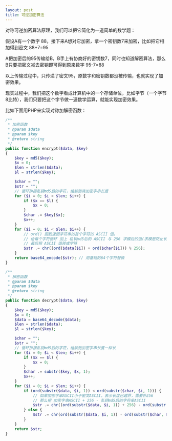 ```yaml
---
layout: post
title: 可逆加密算法
---
```


对称可逆加密算法原理，我们可以把它简化为一道简单的数学题：

假设A有一个数字 88，接下来A想对它加密，拿一个密钥数7来加密，比如把它相加得到密文 88+7=95

A把加密后的95传输给B，B手上有协商好的密钥数7，同时也知道解密算法，那么B只要把密文减去密钥即可得到原来数字 95-7=88

以上传输过程中，只传递了密文95，原数字和密钥数都没被传输，也就实现了加密效果。

现实过程中，我们把这个数字看成计算机中的一个存储单位，比如字节（一个字节8比特），我们只要把这个字节做一遍数学运算，就能实现加密效果。

比如下面用PHP来实现对称加解密函数：

```php
/**
 * 加密函数
 * @param $data
 * @param $key
 * @return string
 */
public function encrypt($data, $key)
{
    $key = md5($key);
    $x = 0;
    $len = strlen($data);
    $l = strlen($key);

    $char = "";
    $str = "";
    // 循环拼接私钥md5后的字符，组装到待加密字串长度
    for ($i = 0; $i < $len; $i++) {
        if ($x == $l) {
            $x = 0;
        }
        $char .= $key[$x];
        $x++;
    }
    for ($i = 0; $i < $len; $i++) {
        // ord() 函数返回字符串的首个字符的 ASCII 值。
        // 给每个字符循环 加上 私钥md5后的 ASCII 与 256 求模后的值(求模是防止长度越界，比如中文字符)
        // 最后把 ASCII 值转成字符
        $str .= chr((ord($data[$i]) + ord($char[$i])) % 256);
    }
    return base64_encode($str); // 用基础的64个字符替换
}

/**
 * 解密函数
 * @param $data
 * @param $key
 * @return string
 */
public function decrypt($data, $key)
{
    $key = md5($key);
    $x = 0;
    $data = base64_decode($data);
    $len = strlen($data);
    $l = strlen($key);

    $char = "";
    $str = "";
    // 循环拼接私钥md5后的字符，组装到加密字串长度一样长
    for ($i = 0; $i < $len; $i++) {
        if ($x == $l) {
            $x = 0;
        }
        $char .= substr($key, $x, 1);
        $x++;
    }
    for ($i = 0; $i < $len; $i++) {
        if (ord(substr($data, $i, 1)) < ord(substr($char, $i, 1))) {
            // 如果加密字串ASCII小于密文ASCII，表示长度已越界，需要补256
            // 那么把 加密字串ASCII + 256 - 私钥md5后的字符串ASCII
            $str .= chr((ord(substr($data, $i, 1)) + 256) - ord(substr($char, $i, 1)));
        } else {
            $str .= chr(ord(substr($data, $i, 1)) - ord(substr($char, $i, 1)));
        }
    }
    return $str;
}
```








